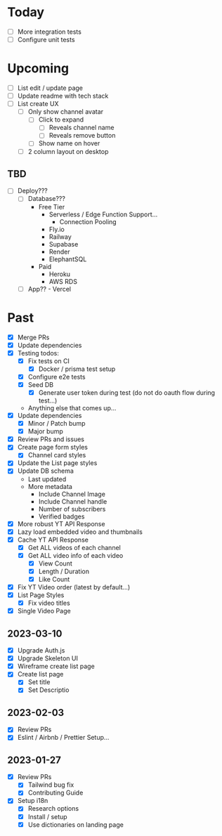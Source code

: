 # Today

- [ ] More integration tests
- [ ] Configure unit tests

# Upcoming

- [ ] List edit / update page
- [ ] Update readme with tech stack
- [ ] List create UX
  - [ ] Only show channel avatar
    - [ ] Click to expand
      - [ ] Reveals channel name
      - [ ] Reveals remove button
    - [ ] Show name on hover
  - [ ] 2 column layout on desktop

## TBD

- [ ] Deploy???
  - [ ] Database???
    - Free Tier
      - Serverless / Edge Function Support...
        - Connection Pooling
      - Fly.io
      - Railway
      - Supabase
      - Render
      - ElephantSQL
    - Paid
      - Heroku
      - AWS RDS
  - [ ] App?? - Vercel

# Past

- [x] Merge PRs
- [x] Update dependencies
- [x] Testing todos:
  - [x] Fix tests on CI
    - [x] Docker / prisma test setup
  - [x] Configure e2e tests
  - [x] Seed DB
    - [x] Generate user token during test (do not do oauth flow during test...)
  - Anything else that comes up...
- [x] Update dependencies
  - [x] Minor / Patch bump
  - [x] Major bump
- [x] Review PRs and issues
- [x] Create page form styles
  - [x] Channel card styles
- [x] Update the List page styles
- [x] Update DB schema
  - Last updated
  - More metadata
    - Include Channel Image
    - Include Channel handle
    - Number of subscribers
    - Verified badges
- [x] More robust YT API Response
- [x] Lazy load embedded video and thumbnails
- [x] Cache YT API Response
  - [x] Get ALL videos of each channel
  - [x] Get ALL video info of each video
    - [x] View Count
    - [x] Length / Duration
    - [x] Like Count
- [x] Fix YT Video order (latest by default...)
- [x] List Page Styles
  - [x] Fix video titles
- [x] Single Video Page

## 2023-03-10

- [x] Upgrade Auth.js
- [x] Upgrade Skeleton UI
- [x] Wireframe create list page
- [x] Create list page
  - [x] Set title
  - [x] Set Descriptio

## 2023-02-03

- [x] Review PRs
- [x] Eslint / Airbnb / Prettier Setup...

## 2023-01-27

- [x] Review PRs
  - [x] Tailwind bug fix
  - [x] Contributing Guide
- [x] Setup i18n
  - [x] Research options
  - [x] Install / setup
  - [x] Use dictionaries on landing page
